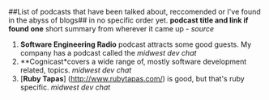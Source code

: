 ##List of podcasts that have been talked about, reccomended or I've found in the abyss of blogs##
in no specific order yet. **podcast title and link if found one** short summary from wherever it came up - _source_
1. **Software Engineering Radio** podcast attracts some good guests. My company has a podcast called the _midwest dev chat_
2. **Cognicast*covers a wide range of, mostly software development related, topics.  _midwest dev chat_
3. [**Ruby Tapas**] (http://www.rubytapas.com/)  is good, but that's ruby specific.   _midwest dev chat_
